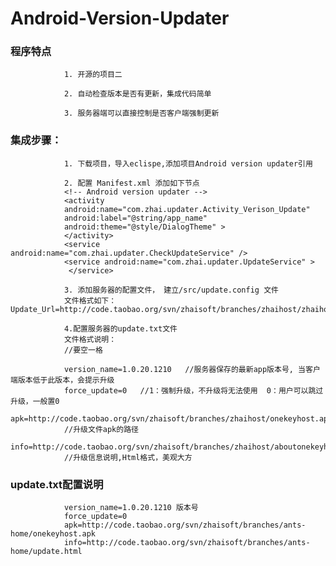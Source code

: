 Android-Version-Updater 
=====

### 程序特点
                1. 开源的项目二
                
                2. 自动检查版本是否有更新，集成代码简单
                
                3. 服务器端可以直接控制是否客户端强制更新
                


### 集成步骤：
                1. 下载项目，导入eclispe,添加项目Android version updater引用
                
                2. 配置 Manifest.xml 添加如下节点
                <!-- Android version updater -->
                <activity
                android:name="com.zhai.updater.Activity_Verison_Update"
                android:label="@string/app_name"
                android:theme="@style/DialogTheme" >
                </activity>
                <service android:name="com.zhai.updater.CheckUpdateService" />
                <service android:name="com.zhai.updater.UpdateService" >
                 </service>
                 
                3. 添加服务器的配置文件， 建立/src/update.config 文件
                文件格式如下：Update_Url=http://code.taobao.org/svn/zhaisoft/branches/zhaihost/zhaihost_update.txt 

                4.配置服务器的update.txt文件
                文件格式说明： 
                //要空一格

                version_name=1.0.20.1210   //服务器保存的最新app版本号, 当客户端版本低于此版本，会提示升级
                force_update=0   //1：强制升级，不升级将无法使用  0：用户可以跳过升级，一般置0
                apk=http://code.taobao.org/svn/zhaisoft/branches/zhaihost/onekeyhost.apk
                //升级文件apk的路径
                info=http://code.taobao.org/svn/zhaisoft/branches/zhaihost/aboutonekeyhost.html
                //升级信息说明,Html格式，美观大方


                
### update.txt配置说明

                version_name=1.0.20.1210 版本号
                force_update=0
                apk=http://code.taobao.org/svn/zhaisoft/branches/ants-home/onekeyhost.apk
                info=http://code.taobao.org/svn/zhaisoft/branches/ants-home/update.html




 
